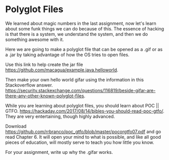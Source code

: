 # Polyglot Files
We learned about magic numbers in the last assignment, now let's learn about some funk things we can do because of this. The essence of hacking is that there is a system, we understand the system, and then we do something awesome with it. 

Here we are going to make a polyglot file that can be opened as a .gif or as a .jar by taking advantage of how the OS tries to open files.

Use this link to help create the jar file <https://github.com/macagua/example.java.helloworld>. 

Then make your own hello world gifar using the information in this Stackoverflow answer. <https://security.stackexchange.com/questions/116819/beside-gifar-are-there-any-other-known-polyglot-files>. 

While you are learning about polyglot files, you should learn about POC || GTFO. <https://hackaday.com/2017/08/14/bibles-you-should-read-poc-gtfo/>. They are very entertaining, though highly advanced. 

Download <https://github.com/rrbranco/poc_gtfo/blob/master/pocorgtfo07.pdf> and go read Chapter 6. It will open your mind to what is possible, and like all good pieces of education, will mostly serve to teach you how little you know. 

For your assignment, write up why the .gifar works. 



